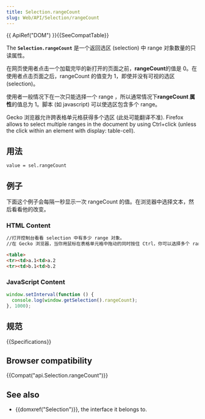 ```yaml
---
title: Selection.rangeCount
slug: Web/API/Selection/rangeCount
---
```

{{ ApiRef("DOM") }}{{SeeCompatTable}}

The **`Selection.rangeCount`** 是一个返回选区 (selection) 中 range 对象数量的只读属性。

在网页使用者点击一个加载完毕的新打开的页面之前，**rangeCount**的值是 0。在使用者点击页面之后，rangeCount 的值变为 1，即使并没有可视的选区 (selection)。

使用者一般情况下在一次只能选择一个 range ，所以通常情况下**rangeCount 属性**的值总为 1。脚本 (如 javascript) 可以使选区包含多个 range。

Gecko 浏览器允许跨表格单元格获得多个选区 (此处可能翻译不准). Firefox allows to select multiple ranges in the document by using Ctrl+click (unless the click within an element with display: table-cell).

## 用法

```plain
value = sel.rangeCount
```

## 例子

下面这个例子会每隔一秒显示一次 rangeCount 的值。在浏览器中选择文本，然后看看他的改变。

### HTML Content

```html
//打开控制台看看 selection 中有多少 range 对象。
//在 Gecko 浏览器，当你用鼠标在表格单元格中拖动的同时按住 Ctrl，你可以选择多个 range。

<table>
<tr><td>a.1<td>a.2
<tr><td>b.1<td>b.2
```

### JavaScript Content

```js
window.setInterval(function () {
  console.log(window.getSelection().rangeCount);
}, 1000);
```

## 规范

{{Specifications}}

## Browser compatibility

{{Compat("api.Selection.rangeCount")}}

## See also

- {{domxref("Selection")}}, the interface it belongs to.
